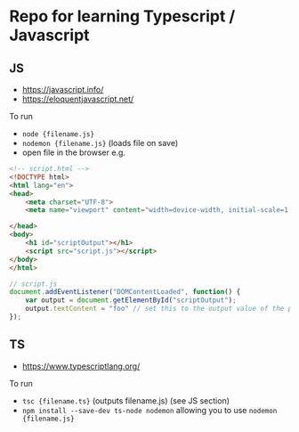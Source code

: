 # Repo for learning Typescript / Javascript 

## JS 
* https://javascript.info/
* https://eloquentjavascript.net/

To run 
* `node {filename.js}`
* `nodemon {filename.js}` (loads file on save)
* open file in the browser e.g.

```html
<!-- script.html -->
<!DOCTYPE html>
<html lang="en">
<head>
    <meta charset="UTF-8">
    <meta name="viewport" content="width=device-width, initial-scale=1.0">

</head>
<body>
    <h1 id="scriptOutput"></h1>
    <script src="script.js"></script>
</body>
</html>

```

```javascript
// script.js
document.addEventListener("DOMContentLoaded", function() {
    var output = document.getElementById("scriptOutput");
    output.textContent = "foo" // set this to the output value of the program
});

```

## TS
* https://www.typescriptlang.org/

To run
* `tsc {filename.ts}` (outputs filename.js) (see JS section)
* `npm install --save-dev ts-node nodemon` allowing you to use `nodemon {filename.js}`
